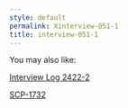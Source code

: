 ```yaml
---
style: default
permalink: Xinterview-051-1
title: interview-051-1
---
```

You may also like:

[Interview Log 2422-2](http://scp-wiki.net/interview-log-2422-2)

[SCP-1732](http://scp-wiki.net/scp-1732)
